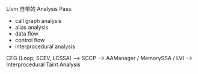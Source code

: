 Llvm 自带的 Analysis Pass:
- call graph analysis
- alias analysis
- data flow 
- control flow 
- interprocedural analysis 

CFG (Loop, SCEV, LCSSA) --> SCCP --> AAManager / MemorySSA / LVI --> Interprocedural Taint Analysis